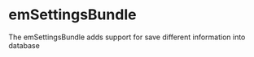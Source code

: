 emSettingsBundle
=============

The emSettingsBundle adds support for save different information into database